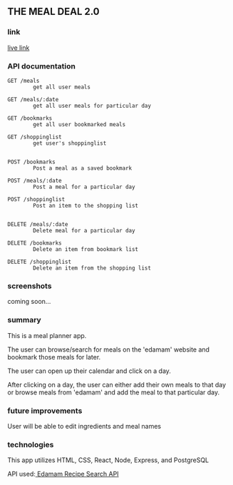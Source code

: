 ## THE MEAL DEAL 2.0

### link 
<a href="https://the-meal-deal.now.sh/login">live link </a>




### API documentation
    
    GET /meals    
            get all user meals

    GET /meals/:date
            get all user meals for particular day

    GET /bookmarks
            get all user bookmarked meals

    GET /shoppinglist
            get user's shoppinglist


    POST /bookmarks
            Post a meal as a saved bookmark

    POST /meals/:date
            Post a meal for a particular day

    POST /shoppinglist
            Post an item to the shopping list


    DELETE /meals/:date
            Delete meal for a particular day
    
    DELETE /bookmarks
            Delete an item from bookmark list

    DELETE /shoppinglist
            Delete an item from the shopping list

### screenshots
coming soon...


### summary
This is a meal planner app.
    
The user can browse/search for meals on the 'edamam' website 
and bookmark those meals for later.

The user can open up their calendar and click on a day.

After clicking on a day, the user can either add their own 
meals to that day or browse meals from 'edamam' and add the
meal to that particular day.



### future improvements
User will be able to edit ingredients and meal names




### technologies
This app utilizes HTML, CSS, React, Node, Express, and PostgreSQL

API used:<a href="https://developer.edamam.com/edamam-docs-recipe-api">  Edamam Recipe Search API </a>